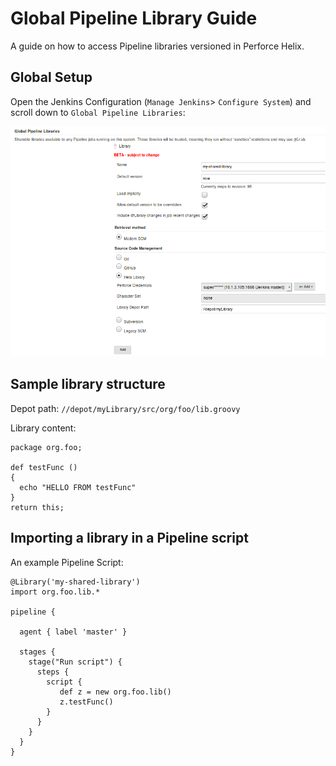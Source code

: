 # Global Pipeline Library Guide

A guide on how to access Pipeline libraries versioned in Perforce Helix. 

## Global Setup

Open the Jenkins Configuration (`Manage Jenkins`> `Configure System`) and scroll down to `Global Pipeline Libraries`:

![Global Libraries](docs/images/global_lib.png)

## Sample library structure

Depot path: `//depot/myLibrary/src/org/foo/lib.groovy`

Library content:

    package org.foo;
 
    def testFunc ()
    {
      echo "HELLO FROM testFunc"
    }
    return this;

## Importing a library in a Pipeline script

An example Pipeline Script:

    @Library('my-shared-library')
    import org.foo.lib.*
 
    pipeline {
    
      agent { label 'master' }
      
      stages {
        stage("Run script") {
          steps {
            script {
               def z = new org.foo.lib()
               z.testFunc()
            }
          }
        }
      }
    }


